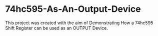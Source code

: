 # 74hc595-As-An-Output-Device
This project was created with the aim of Demonstrating How a 74hc595 Shift Register can be used as an OUTPUT Device.
